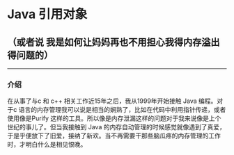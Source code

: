 # Java 引用对象

## （或者说 我是如何让妈妈再也不用担心我得内存溢出得问题的）

------

> [译文原文链接]: http://www.kdgregory.com/index.php?page=java.refobj

### 介绍

在从事了与c 和 c++ 相关工作近15年之后，我从1999年开始接触 Java 编程。对于c 语言的内存管理我可以说是相当的娴熟了，比如在代码中利用指针传递，或者使用像是Purify 这样的工具。所以像是内存泄漏这样的问题对于我来说像是上个世纪的事儿了。但当我接触到 Java 的内存自动管理的时候感觉就像遇到了真爱，于是乎便放下了旧爱，接纳了新欢。当不再需要干那些脑瓜疼的内存管理的工作时，才明白什么是相见恨晚。

